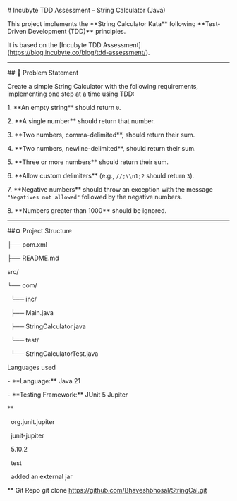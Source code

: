 \# Incubyte TDD Assessment – String Calculator (Java)



This project implements the \*\*String Calculator Kata\*\* following \*\*Test-Driven Development (TDD)\*\* principles.  

It is based on the \[Incubyte TDD Assessment](https://blog.incubyte.co/blog/tdd-assessment/).



---



\## 🧠 Problem Statement



Create a simple String Calculator with the following requirements, implementing one step at a time using TDD:



1\. \*\*An empty string\*\* should return `0`.

2\. \*\*A single number\*\* should return that number.

3\. \*\*Two numbers, comma-delimited\*\*, should return their sum.

4\. \*\*Two numbers, newline-delimited\*\*, should return their sum.

5\. \*\*Three or more numbers\*\* should return their sum.

6\. \*\*Allow custom delimiters\*\* (e.g., `//;\\n1;2` should return `3`).

7\. \*\*Negative numbers\*\* should throw an exception with the message `"Negatives not allowed"` followed by the negative numbers.

8\. \*\*Numbers greater than 1000\*\* should be ignored.



---



\##⚙️ Project Structure

├── pom.xml

├── README.md

src/

└── com/

&nbsp;   └── inc/

&nbsp;       ├── Main.java

&nbsp;       ├── StringCalculator.java

&nbsp;       └── test/

&nbsp;           └── StringCalculatorTest.java

Languages used

\- \*\*Language:\*\* Java 21

\- \*\*Testing Framework:\*\* JUnit 5 Jupiter


\*\*<dependency>

&nbsp;           <groupId>org.junit.jupiter</groupId>

&nbsp;           <artifactId>junit-jupiter</artifactId>

&nbsp;           <version>5.10.2</version>

&nbsp;           <scope>test</scope>

&nbsp;       </dependency>
  added an external jar


\*\* Git Repo
git clone https://github.com/Bhaveshbhosal/StringCal.git


